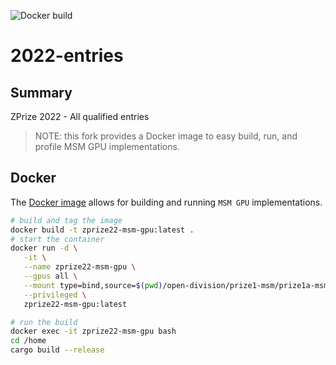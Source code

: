 ![Docker build](https://github.com/MAYA-ZK/2022-entries/actions/workflows/build-docker.yaml/badge.svg)

# 2022-entries

## Summary

ZPrize 2022 - All qualified entries

> NOTE: this fork provides a Docker image to easy build, run, and profile MSM GPU implementations.

## Docker

The [Docker image](./Dockerfile) allows for building and running `MSM GPU` implementations.

```bash
# build and tag the image
docker build -t zprize22-msm-gpu:latest .
# start the container
docker run -d \
   -it \
   --name zprize22-msm-gpu \
   --gpus all \
   --mount type=bind,source=$(pwd)/open-division/prize1-msm/prize1a-msm-gpu/combined-top-solutions,target=/home \
   --privileged \
   zprize22-msm-gpu:latest

# run the build
docker exec -it zprize22-msm-gpu bash
cd /home
cargo build --release
```